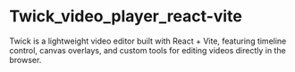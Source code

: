 # Twick_video_player_react-vite
Twick is a lightweight video editor built with React + Vite, featuring timeline control, canvas overlays, and custom tools for editing videos directly in the browser.

